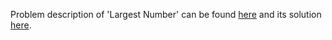 Problem description of 'Largest Number' can be found [here](https://leetcode.com/problems/largest-number/description/) and its solution [here](https://github.com/aurimas13/LeetCode-HR-MAANG/blob/main/LeetCode/Python%20Solutions/Largest%20Rectangle%20in%20Histogram/largest.py).